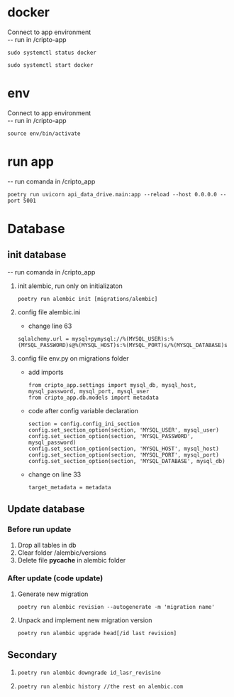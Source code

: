 
# docker

Connect to app environment  
-- run in /cripto-app

```
sudo systemctl status docker
```
```
sudo systemctl start docker
```

# env

Connect to app environment  
-- run in /cripto-app

```
source env/bin/activate
```

# run app

-- run comanda in /cripto_app

```
poetry run uvicorn api_data_drive.main:app --reload --host 0.0.0.0 --port 5001
```

# Database

## init database
-- run comanda in /cripto_app

1.  init alembic, run only on initializaton  
    ```
    poetry run alembic init [migrations/alembic]
    ```

2. config file alembic.ini   

    - change line 63  

    ```
    sqlalchemy.url = mysql+pymysql://%(MYSQL_USER)s:%(MYSQL_PASSWORD)s@%(MYSQL_HOST)s:%(MYSQL_PORT)s/%(MYSQL_DATABASE)s
    ```

3. config file env.py on migrations folder  
    - add imports   

        ```
        from cripto_app.settings import mysql_db, mysql_host, mysql_password, mysql_port, mysql_user
        from cripto_app.db.models import metadata
        ```

    - code after config variable declaration

        ```
        section = config.config_ini_section
        config.set_section_option(section, 'MYSQL_USER', mysql_user)
        config.set_section_option(section, 'MYSQL_PASSWORD', mysql_password)
        config.set_section_option(section, 'MYSQL_HOST', mysql_host)
        config.set_section_option(section, 'MYSQL_PORT', mysql_port)
        config.set_section_option(section, 'MYSQL_DATABASE', mysql_db)
        ```

    - change on line 33
        ```
        target_metadata = metadata
        ```

## Update database
### Before run update
1. Drop all tables in db
2. Clear folder /alembic/versions
3. Delete file __pycache__ in alembic folder

### After update (code update)

1. Generate new migration
    ```
    poetry run alembic revision --autogenerate -m 'migration name'
    ```
2. Unpack and implement new migration version
    ```
    poetry run alembic upgrade head[/id last revision]
    ```

## Secondary
1.   
    ```
    poetry run alembic downgrade id_lasr_revisino
    ```
2.   
    ```
    poetry run alembic history //the rest on alembic.com
    ```
